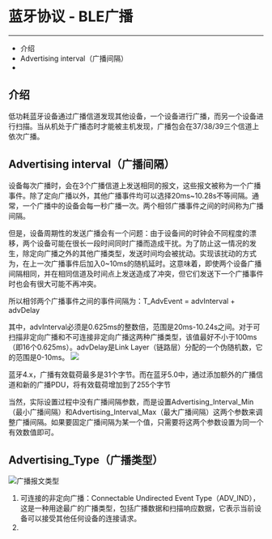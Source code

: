 # 蓝牙协议 - BLE广播 #
----------
* 介绍
* Advertising interval（广播间隔）
* 





## 介绍 ##
低功耗蓝牙设备通过广播信道发现其他设备，一个设备进行广播，而另一个设备进行扫描。当从机处于广播态时才能被主机发现，广播包会在37/38/39三个信道上依次广播。

## Advertising interval（广播间隔） ##
设备每次广播时，会在3个广播信道上发送相同的报文，这些报文被称为一个广播事件。除了定向广播以外，其他广播事件均可以选择20ms~10.28s不等间隔。通常，一个广播中的设备会每一秒广播一次。两个相邻广播事件之间的时间称为广播间隔。

但是，设备周期性的发送广播会有一个问题：由于设备间的时钟会不同程度的漂移，两个设备可能在很长一段时间同时广播而造成干扰。为了防止这一情况的发生，除定向广播之外的其他广播类型，发送时间均会被扰动。实现该扰动的方式为，在上一次广播事件后加入0~10ms的随机延时。这意味着，即使两个设备广播间隔相同，并在相同信道及时间点上发送造成了冲突，但它们发送下一个广播事件时也会有很大可能不再冲突。

所以相邻两个广播事件之间的事件间隔为：T_AdvEvent = advInterval + advDelay

其中，advInterval必须是0.625ms的整数倍，范围是20ms-10.24s之间。对于可扫描非定向广播和不可连接非定向广播这两种广播类型，该值最好不小于100ms（即16个0.625ms）。advDelay是Link Layer（链路层）分配的一个伪随机数，它的范围是0-10ms。
![](https://img-blog.csdn.net/20160415232643607)

蓝牙4.x，广播有效载荷最多是31个字节。而在蓝牙5.0中，通过添加额外的广播信道和新的广播PDU，将有效载荷增加到了255个字节

当然，实际设置过程中没有广播间隔参数，而是设置Advertising_Interval_Min（最小广播间隔）和Advertising_Interval_Max（最大广播间隔）这两个参数来调整广播间隔。如果要固定广播间隔为某一个值，只需要将这两个参数设置为同一个有效数值即可。

## Advertising_Type（广播类型） ##

![](https://img-blog.csdn.net/201806151358060?watermark/2/text/aHR0cHM6Ly9ibG9nLmNzZG4ubmV0L3p3YzE3MjU=/font/5a6L5L2T/fontsize/400/fill/I0JBQkFCMA==/dissolve/70 "广播报文类型")

1. 可连接的非定向广播：Connectable Undirected Event Type（ADV_IND），这是一种用途最广的广播类型，包括广播数据和扫描响应数据，它表示当前设备可以接受其他任何设备的连接请求。
2. 
